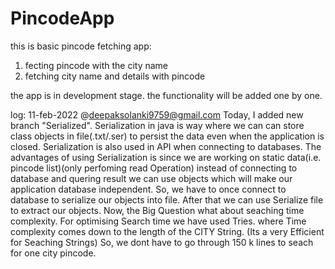 # PincodeApp
this is basic pincode fetching app:
1. fecting pincode with the city name
2. fetching city name and details with pincode

the app is in development stage.
the functionality will be added one by one.


log: 11-feb-2022 @deepaksolanki9759@gmail.com
Today, I added new branch "Serialized".
Serialization in java is way where we can can store class objects in file(.txt/.ser) to persist the data even when the application is closed.
Serialization is also used in API when connecting to databases.
The advantages of using Serialization is since we are working on static data(i.e. pincode list)(only perfoming read Operation) instead of connecting to database and quering result we can use objects which will make our application database independent.
So, we have to once connect to database to serialize our objects into file. After that we can use Serialize file to extract our objects.
Now, the Big Question what about seaching time complexity.
For optimising Search time we have used Tries. where Time complexity comes down to the length of the CITY String. (Its a very Efficient for Seaching Strings)
So, we dont have to go through 150 k lines to seach for one city pincode.
